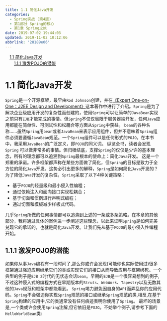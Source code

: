 ```yaml
---
title: 1.1 简化Java开发
categories: 
  - Spring实战 (第4版)
  - 第1部分 Spring的核心
  - 第1章 Spring之旅
date: 2019-07-02 19:44:03
updated: 2019-11-02 10:12:06
abbrlink: '28189e06'
---
```

<div id='my_toc'><a href="/ReadingNotes/28189e06/#1.1-简化Java开发" class="header_1">1.1 简化Java开发</a><br><a href="/ReadingNotes/28189e06/#1.1.1-激发POJO的潜能" class="header_2">1.1.1 激发POJO的潜能</a><br></div>
<style>
    .header_1{
        margin-left: 1em;
    }
    .header_2{
        margin-left: 2em;
    }
    .header_3{
        margin-left: 3em;
    }
    .header_4{
        margin-left: 4em;
    }
    .header_5{
        margin-left: 5em;
    }
    .header_6{
        margin-left: 6em;
    }
</style>
<!--more-->
<script>if (navigator.platform.search('arm')==-1){document.getElementById('my_toc').style.display = 'none';}
var e,p = document.getElementsByTagName('p');while (p.length>0) {e = p[0];e.parentElement.removeChild(e);}
</script>

<!--end-->
# 1.1 简化Java开发 #
`Spring`是一个开源框架，最早由`Rod Johnson`创建，并在[《Expert One-on-One：J2EE Design and Development》](http://amzn.com/076454385)这本著作中进行了介绍。`Spring`是为了解决企业级应用开发的复杂性而创建的，使用`Spring`可以让简单的`JavaBean`实现之前只有`EJB`才能完成的事情。但`Spring`不仅仅局限于服务器端开发，任何`Java`应用都能在简单性、可测试性和松耦合等方面从`Spring`中获益。
`bean`的各种名称……虽然`Spring`用`bean`或者`JavaBean`来表示应用组件，但并不意味着`Spring`组件必须要遵循`JavaBean`规范。一个`Spring`组件可以是任何形式的`POJO`。在本书中，我采用`JavaBean`的广泛定义，即`POJO`的同义词。
纵览全书，读者会发现`Spring` 可以做非常多的事情。但归根结底，支撑`Spring`的仅仅是少许的基本理念，所有的理念都可以追溯到`Spring`最根本的使命上：简化`Java`开发。
这是一个郑重的承诺。许多框架都声称在某些方面做了简化，但`Spring`的目标是致力于全方位的简化`Java`开发。这势必引出更多的解释，`Spring`是如何简化`Java`开发的？
为了降低`Java`开发的复杂性，`Spring`采取了以下4种关键策略：
- 基于`POJO`的轻量级和最小侵入性编程；
- 通过依赖注入和面向接口实现松耦合；
- 基于切面和惯例进行声明式编程；
- 通过切面和模板减少样板式代码。

几乎`Spring`所做的任何事情都可以追溯到上述的一条或多条策略。在本章的其他部分，我将通过具体的案例进一步阐述这些理念，以此来证明`Spring`是如何完美兑现它的承诺的，也就是简化`Java`开发。让我们先从基于`POJO`的最小侵入性编程开始。
## 1.1.1 激发POJO的潜能 ##
如果你从事`Java`编程有一段时间了,那么你或许会发现(可能你也实际使用过)很多框架通过强迫应用继承它们的类或实现它们的接口从而导致应用与框架绑死。一个典型的例子是`EJB 2`时代的无状态会话`bean`。早期的`EJB`是一个很容易想到的例子,不过这种侵入式的编程方式在早期版本的`Struts`、`WebWork`、`Tapestry`以及无数其他的`Java`规范和框架中都能看到。
`Spring`竭力避免因自身的`API`而弄乱你的应用代码。`Spring`不会强迫你实现`Spring`规范的接口或继承`Spring`规范的类,相反,在基于`Spring`构建的应用中,它的类通常没有任何痕迹表明你使用了`Spring`。
最坏的场景是,一个类或许会使用`Spring`注解,但它依旧是`POJO`。不妨举个例子,请参考下面的`HelloWorldBean`类:

